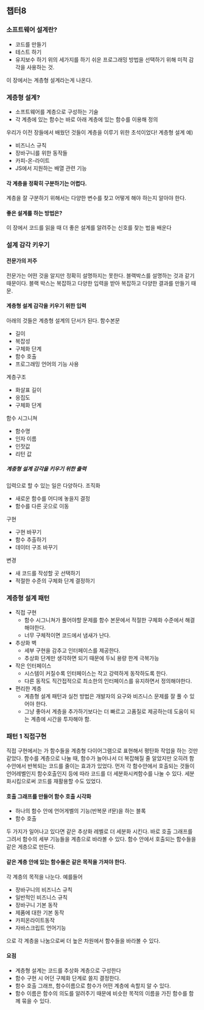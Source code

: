 ## 챕터8

### 소프트웨어 설계란?
- 코드를 만들기
- 테스트 하기
- 유지보수 하기
위의 세가지를 하기 쉬운 프로그래밍 방법을 선택하기 위해 미적 감각을 사용하는 것.

이 장에서는 계층형 설계라는게 나온다.

### 계층형 설계?
- 소프트웨어를 계층으로 구성하는 기술
- 각 계층에 있는 함수는 바로 아래 계층에 있는 함수를 이용해 정의

우리가 이전 장들에서 배웠던 것들이 계층을 이루기 위한 초석이었다!
계층형 설계 예)
- 비즈니스 규칙
- 장바구니를 위한 동작들
- 카피-온-라이트
- JS에서 지원하는 배열 관련 기능

#### 각 계층을 정확히 구분하기는 어렵다.
계층을 잘 구분하기 위해서는 다양한 변수를 찾고 어떻게 해야 하는지 알아야 한다.

#### 좋은 설계를 하는 방법은?
이 장에서 코드를 읽을 때 더 좋은 설계를 알려주는 신호를 찾는 법을 배운다


### 설계 감각 키우기
#### 전문가의 저주
전문가는 어떤 것을 알지만 정확히 설명하지는 못한다.
블랙박스를 설명하는 것과 같기 때문이다. 블랙 박스는 복잡하고 다양한 입력을 받아 복잡하고 다양한 결과를 만들기 때문.

#### 계층형 설계 감각을 키우기 위한 입력
아래의 것들은 계층형 설계의 단서가 된다.
함수본문
- 길이
- 복잡성
- 구체화 단계
- 함수 호출
- 프로그래밍 언어의 기능 사용

계층구조
- 화살표 길이
- 응집도
- 구체화 단계

함수 시그니쳐
- 함수명
- 인자 이름
- 인잣값
- 리턴 값

##### 계층형 설계 감각을 키우기 위한 출력
입력으로 할 수 있는 일은 다양하다.
조직화
- 새로운 함수를 어디에 놓을지 결정
- 함수를 다른 곳으로 이동

구현
- 구현 바꾸기
- 함수 추출하기
- 데이터 구조 바꾸기

변경
- 새 코드를 작성할 곳 선택하기
- 적절한 수준의 구체화 단계 결정하기

### 계층형 설계 패턴
- 직접 구현
  - 함수 시그니쳐가 풀어야할 문제를 함수 본문에서 적절한 구체화 수준에서 해결해야한다.
  - 너무 구체적이면 코드에서 냄새가 난다.
- 추상화 벽
  - 세부 구현을 감추고 인터페이스를 제공한다.
  - 추상화 단계만 생각하면 되기 때문에 두뇌 용량 한계 극복가능
- 작은 인터페이스
  - 시스템이 커질수록 인터페이스는 작고 강력하게 동작하도록 한다.
  - 다른 동작도 직간접적으로 최소한의 인터페이스를 유지하면서 정의해야한다.
- 편리한 계층
  - 계층형 설계 패턴과 실천 방법은 개발자의 요구와 비즈니스 문제를 잘 풀 수 있어야 한다.
  - 그냥 좋아서 계층을 추가하기보다는 더 빠르고 고품질로 제공하는데 도움이 되는 계층에 시간을 투자해야 함.





### 패턴 1 직접구현
직접 구현에서는 가 함수들을 계층형 다이어그램으로 표현해서 평탄화 작업을 하는 것만 같았다.
함수를 계층으로 나눌 때, 함수가 늘어나서 더 복잡해질 줄 알았지만 오히려 함수안에서 반복되는 코드를 줄이는 효과가 있었다.
먼저 각 함수안에서 호출되는 것들이 언어레벨인지 함수호출인지 등에 따라 코드를 더 세분화시켜함수를 나눌 수 있다.
세분화시킴으로써 코드를 재활용할 수도 있었다.

#### 호출 그래프를 만들어 함수 호출 시각화
- 하나의 함수 안에 언어게벨의 기능(반복문 if문)을 하는 블록
- 함수 호출

두 가지가 일어나고 있다면 같은 추상화 레벨로 더 세분화 시킨다.
바로 호출 그래프를 그려서 함수의 세부 기능들을 계층으로 바라볼 수 있다.
함수 안에서 호출되는 함수들을 같은 게층으로 만든다.


#### 같은 계층 안에 있는 함수들은 같은 목적을 가져야 한다.
각 계층의 목적을 나눈다.
예를들어 
- 장바구니의 비즈니스 규칙
- 일반적인 비즈니스 규칙
- 장바구니 기본 동작
- 제품에 대한 기본 동작
- 카피온라이트동작
- 자바스크립트 언어기능

으로 각 계층을 나눔으로써 더 높은 차원에서 함수들을 바라볼 수 있다.


#### 요점
- 계층형 설계는 코드를 추상화 계층으로 구성한다
- 함수 구현 시 어던 구체화 단계로 쓸지 결정한다.
- 함수 호출 그래프, 함수이름으로 함수가 어떤 계층에 속할지 알 수 있다.
- 함수 이름은 함수의 의도를 알려주기 때문에 비슷한 목적의 이름을 가진 함수를 함께 묶을 수 있다.


